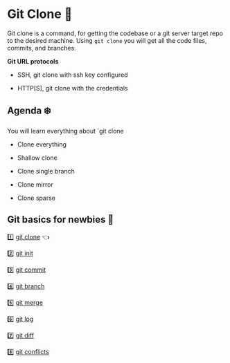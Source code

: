 # Git Clone 📌

  

Git clone is a command, for getting the codebase or a git server target repo to the desired machine. Using `git clone` you will get all the code files, commits, and branches.

  

**Git URL protocols**

- SSH, git clone with ssh key configured

- HTTP[S], git clone with the credentials

  

## Agenda ❄️

You will learn everything about `git clone

- Clone everything

- Shallow clone

- Clone single branch

- Clone mirror

- Clone sparse

  

## Git basics for newbies 🐣 

1️⃣ [git clone](https://killercoda.com/jinnabalu/course/git) 👈

2️⃣ [git init](https://killercoda.com/jinnabalu/course/git)

3️⃣ [git commit](https://killercoda.com/jinnabalu/course/git)

4️⃣ [git branch](https://killercoda.com/jinnabalu/course/git)

5️⃣ [git merge](https://killercoda.com/jinnabalu/course/git)

6️⃣ [git log](https://killercoda.com/jinnabalu/course/git)

7️⃣ [git diff](https://killercoda.com/jinnabalu/course/git)

8️⃣ [git conflicts](https://killercoda.com/jinnabalu/course/git)
